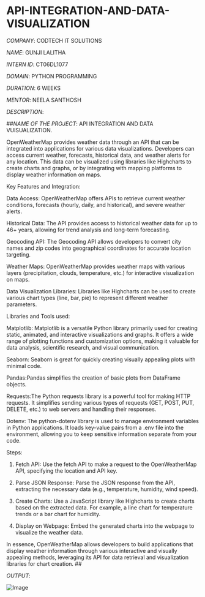 # API-INTEGRATION-AND-DATA-VISUALIZATION

*COMPANY*: CODTECH IT SOLUTIONS

*NAME*: GUNJI LALITHA

*INTERN ID*: CT06DL1077

*DOMAIN*: PYTHON PROGRAMMING

*DURATION*: 6 WEEKS

*MENTOR*: NEELA SANTHOSH

*DESCRIPTION*:

##*NAME OF THE PROJECT*: API INTEGRATION AND DATA VUISUALIZATION.

OpenWeatherMap provides weather data through an API that can be integrated into applications for various data visualizations. Developers can access current weather, forecasts, historical data, and weather alerts for any location. This data can be visualized using libraries like Highcharts to create charts and graphs, or by integrating with mapping platforms to display weather information on maps. 
       
Key Features and Integration:

Data Access:
OpenWeatherMap offers APIs to retrieve current weather conditions, forecasts (hourly, daily, and historical), and severe weather alerts.

Historical Data:
The API provides access to historical weather data for up to 46+ years, allowing for trend analysis and long-term forecasting.

Geocoding API:
The Geocoding API allows developers to convert city names and zip codes into geographical coordinates for accurate location targeting. 

Weather Maps:
OpenWeatherMap provides weather maps with various layers (precipitation, clouds, temperature, etc.) for interactive visualization on maps.

Data Visualization Libraries:
Libraries like Highcharts can be used to create various chart types (line, bar, pie) to represent different weather parameters. 

Libraries and Tools used:

Matplotlib: Matplotlib is a versatile Python library primarily used for creating static, animated, and interactive visualizations and graphs. It offers a wide range of plotting functions and customization options, making it valuable for data analysis, scientific research, and visual communication. 

Seaborn: Seaborn is great for quickly creating visually appealing plots with minimal code.

Pandas:Pandas simplifies the creation of basic plots from DataFrame objects.

Requests:The Python requests library is a powerful tool for making HTTP requests. It simplifies sending various types of requests (GET, POST, PUT, DELETE, etc.) to web servers and handling their responses.

Dotenv: The python-dotenv library is used to manage environment variables in Python applications. It loads key-value pairs from a .env file into the environment, allowing you to keep sensitive information separate from your code.

Steps:

1. Fetch API:
Use the fetch API to make a request to the OpenWeatherMap API, specifying the location and API key.

2. Parse JSON Response:
Parse the JSON response from the API, extracting the necessary data (e.g., temperature, humidity, wind speed).

3. Create Charts:
Use a JavaScript library like Highcharts to create charts based on the extracted data. For example, a line chart for temperature trends or a bar chart for humidity.

4. Display on Webpage:
Embed the generated charts into the webpage to visualize the weather data.

In essence, OpenWeatherMap allows developers to build applications that display weather information through various interactive and visually appealing methods, leveraging its API for data retrieval and visualization libraries for chart creation. ##

*OUTPUT*:

![Image](https://github.com/user-attachments/assets/3bfce5a6-cb0f-41cf-a7f5-f27a45e3d959)

